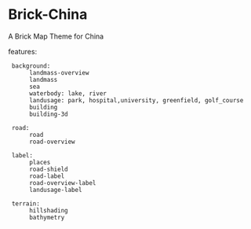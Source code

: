 Brick-China
===========

A Brick Map Theme for China

features:

     background:
          landmass-overview       
          landmass
          sea
          waterbody: lake, river
          landusage: park, hospital,university, greenfield, golf_course
          building
          building-3d          

     road:
          road
          road-overview
          
     label:
          places
          road-shield
          road-label
          road-overview-label
          landusage-label
     
     terrain:
          hillshading
          bathymetry
